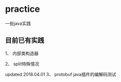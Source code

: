 # practice
一些java实践


## 目前已有实践


1、 内部类构造器

2、 split特殊情况

updated 2018.04.01
3、 protobuf java插件的编解码测试
